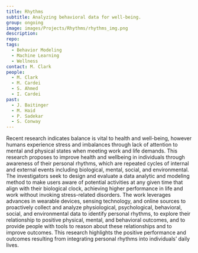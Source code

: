 ```yaml
---
title: Rhythms
subtitle: Analyzing behavioral data for well-being.
group: ongoing
image: images/Projects/Rhythms/rhythms_img.png
description: 
repo:
tags:
  - Behavior Modeling
  - Machine Learning
  - Wellness
contact: M. Clark
people: 
  - M. Clark
  - M. Cardei
  - S. Ahmed 
  - I. Cardei
past:
  - J. Baitinger
  - M. Haid
  - P. Sadekar
  - S. Conway
---
```

  
Recent research indicates balance is vital to health and well-being, however humans experience stress and imbalances through lack of attention to mental and physical states when meeting work and life demands. This research proposes to improve health and wellbeing in individuals through awareness of their personal rhythms, which are repeated cycles of internal and external events including biological, mental, social, and environmental. The investigators seek to design and evaluate a data analytic and modeling method to make users aware of potential activities at any given time that align with their biological clock, achieving higher performance in life and work without invoking stress-related disorders. The work leverages advances in wearable devices, sensing technology, and online sources to proactively collect and analyze physiological, psychological, behavioral, social, and environmental data to identify personal rhythms, to explore their relationship to positive physical, mental, and behavioral outcomes, and to provide people with tools to reason about these relationships and to improve outcomes. This research highlights the positive performance and outcomes resulting from integrating personal rhythms into individuals’ daily lives.
